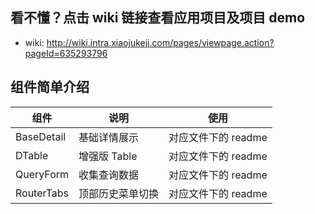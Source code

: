 ## 看不懂？点击 wiki 链接查看应用项目及项目 demo

- wiki: http://wiki.intra.xiaojukeji.com/pages/viewpage.action?pageId=635293796

## 组件简单介绍

| 组件       | 说明             | 使用                |
| ---------- | ---------------- | ------------------- |
| BaseDetail | 基础详情展示     | 对应文件下的 readme |
| DTable     | 增强版 Table     | 对应文件下的 readme |
| QueryForm  | 收集查询数据     | 对应文件下的 readme |
| RouterTabs | 顶部历史菜单切换 | 对应文件下的 readme |
